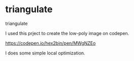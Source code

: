 # triangulate
triangulate

I used this prject to create the low-poly image on codepen.

https://codepen.io/hex2bin/pen/MWgNZEo

I does some simple local optimization.
